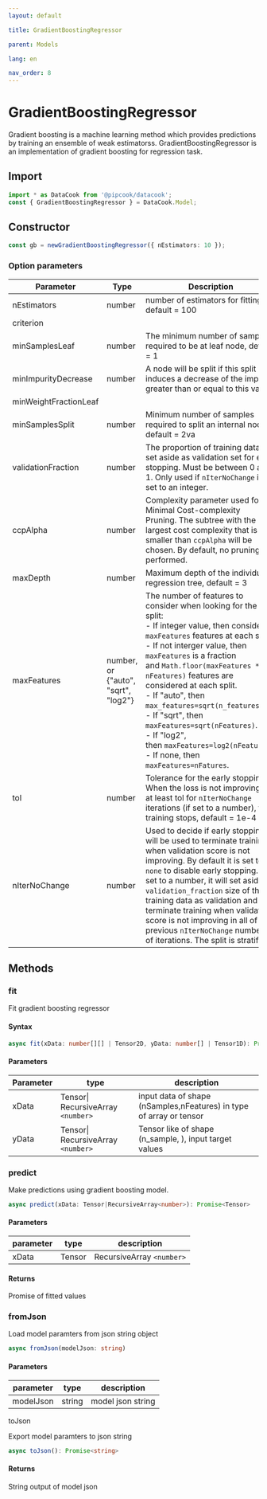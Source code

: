 ```yaml
---
layout: default

title: GradientBoostingRegressor

parent: Models

lang: en

nav_order: 8
---
```

# GradientBoostingRegressor

Gradient boosting is a machine learning method which provides predictions by training an ensemble of weak estimatorss. GradientBoostingRegressor is an implementation of gradient boosting for regression task.

## Import

```typescript
import * as DataCook from '@pipcook/datacook';
const { GradientBoostingRegressor } = DataCook.Model;
```

## Constructor

```typescript
const gb = newGradientBoostingRegressor({ nEstimators: 10 });
```

### Option parameters

| Parameter             | Type                                | Description                                                                                                                                                                                                                                                                                                                                                                                                                                                                                                                             |
| --------------------- | ----------------------------------- | --------------------------------------------------------------------------------------------------------------------------------------------------------------------------------------------------------------------------------------------------------------------------------------------------------------------------------------------------------------------------------------------------------------------------------------------------------------------------------------------------------------------------------------- |
| nEstimators           | number                              | number of estimators for fitting. default = 100                                                                                                                                                                                                                                                                                                                                                                                                                                                                                         |
| criterion             |                                     |                                                                                                                                                                                                                                                                                                                                                                                                                                                                                                                                         |
| minSamplesLeaf        | number                              | The minimum number of samples required to be at leaf node, default = 1                                                                                                                                                                                                                                                                                                                                                                                                                                                                  |
| minImpurityDecrease   | number                              | A node will be split if this split induces a decrease of the impurity greater than or equal to this value                                                                                                                                                                                                                                                                                                                                                                                                                               |
| minWeightFractionLeaf |                                     |                                                                                                                                                                                                                                                                                                                                                                                                                                                                                                                                         |
| minSamplesSplit       | number                              | Minimum number of samples required to split an internal node, default = 2va                                                                                                                                                                                                                                                                                                                                                                                                                                                             |
| validationFraction    | number                              | The proportion of training data to set aside as validation set for early stopping. Must be between 0 and 1. Only used if `nIterNoChange` is set to an integer.                                                                                                                                                                                                                                                                                                                                                                      |
| ccpAlpha              | number                              | Complexity parameter used for Minimal Cost-complexity Pruning. The subtree with the largest cost complexity that is smaller than `ccpAlpha` will be chosen. By default, no pruning is performed.                                                                                                                                                                                                                                                                                                                                   |
| maxDepth              | number                              | Maximum depth of the individual regression tree, default = 3                                                                                                                                                                                                                                                                                                                                                                                                                                                                            |
| maxFeatures           | number, or {"auto", "sqrt", "log2"} | The number of features to consider when looking for the best split:<br />- If integer value, then consider `maxFeatures` features at each split.<br />- If not interger value, then `maxFeatures` is a fraction and `Math.floor(maxFeatures * nFeatures)` features are considered at each split.<br />- If "auto", then `max_features=sqrt(n_features)`.<br />- If "sqrt", then `maxFeatures=sqrt(nFeatures)`.<br />- If "log2", then `maxFeatures=log2(nFeatures)`.<br />- If none, then `maxFeatures=nFatures`. |
| tol                   | number                              | Tolerance for the early stopping. When the loss is not improving by at least tol for ``nIterNoChange`` iterations (if set to a number), the training stops, default = 1e-4                                                                                                                                                                                                                                                                                                                                                            |
| nIterNoChange         | number                              | Used to decide if early stopping will be used to terminate training when validation score is not improving. By default it is set to `none` to disable early stopping. If set to a number, it will set aside `validation_fraction` size of the training data as validation and terminate training when validation score is not improving in all of the previous `nIterNoChange` numbers of iterations. The split is stratified.                                                                                              |

## Methods

### fit

Fit gradient boosting regressor

#### Syntax

```typescript
async fit(xData: number[][] | Tensor2D, yData: number[] | Tensor1D): Promise<void>
```

#### Parameters

| Parameter | type                                 | description                                                         |
| --------- | ------------------------------------ | ------------------------------------------------------------------- |
| xData     | Tensor\| RecursiveArray `<number>` | input data of shape (nSamples,nFeatures) in type of array or tensor |
| yData     | Tensor\| RecursiveArray `<number>` | Tensor like of shape (n_sample, ), input target values              |

### predict

Make predictions using gradient boosting model.

```typescript
async predict(xData: Tensor|RecursiveArray<number>): Promise<Tensor>
```

#### Parameters

| parameter | type   | description                 |
| --------- | ------ | --------------------------- |
| xData     | Tensor | RecursiveArray `<number>` |

#### Returns

Promise of fitted values

### fromJson

Load model paramters from json string object

```typescript
async fromJson(modelJson: string)
```

#### Parameters

| parameter | type   | description       |
| --------- | ------ | ----------------- |
| modelJson | string | model json string |

toJson

Export model paramters to json string

```typescript
async toJson(): Promise<string>
```

#### Returns

String output of model json
